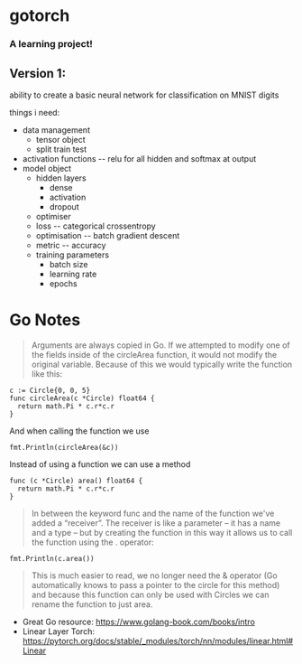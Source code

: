 # gotorch

### A learning project!

## Version 1:

ability to create a basic neural network for classification on MNIST digits

things i need:
- data management
  - tensor object
  - split train test
- activation functions -- relu for all hidden and softmax at output
- model object
  - hidden layers
    - dense
    - activation
    - dropout
  - optimiser
  - loss -- categorical crossentropy
  - optimisation -- batch gradient descent
  - metric -- accuracy
  - training parameters
    - batch size
    - learning rate
    - epochs


# Go Notes

> Arguments are always copied in Go. If we attempted to modify one of the fields inside of the circleArea function, it would not modify the original variable. Because of this we would typically write the function like this:

```golang
c := Circle{0, 0, 5}
func circleArea(c *Circle) float64 {
  return math.Pi * c.r*c.r
}
```

And when calling the function we use

```golang
fmt.Println(circleArea(&c))
```

Instead of using a function we can use a method

```golang
func (c *Circle) area() float64 {
  return math.Pi * c.r*c.r
}
```

> In between the keyword func and the name of the function we've added a “receiver”. The receiver is like a parameter – it has a name and a type – but by creating the function in this way it allows us to call the function using the . operator:

`fmt.Println(c.area())`

> This is much easier to read, we no longer need the & operator (Go automatically knows to pass a pointer to the circle for this method) and because this function can only be used with Circles we can rename the function to just area.


- Great Go resource: https://www.golang-book.com/books/intro
- Linear Layer Torch: https://pytorch.org/docs/stable/_modules/torch/nn/modules/linear.html#Linear
